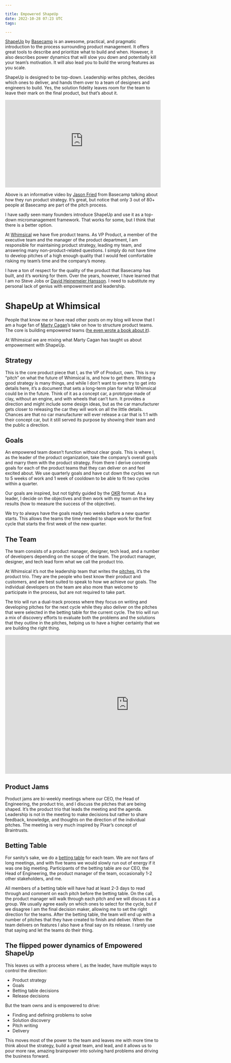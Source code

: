 ```yaml
---

title: Empowered ShapeUp
date: 2022-10-28 07:23 UTC
tags: 

---
```


[ShapeUp](https://basecamp.com/shapeup) by [Basecamp](https://basecamp.com/) is an awesome, practical, and pragmatic introduction to the process surrounding product management. It offers great tools to describe and prioritize what to build and when. However, it also describes power dynamics that will slow you down and potentially kill your team’s motivation. It will also lead you to build the wrong features as you scale.

ShapeUp is designed to be top-down. Leadership writes pitches, decides which ones to deliver, and hands them over to a team of designers and engineers to build. Yes, the solution fidelity leaves room for the team to leave their mark on the final product, but that’s about it.

<style>.embed-container { position: relative; padding-bottom: 56.25%; height: 0; overflow: hidden; max-width: 100%; } .embed-container iframe, .embed-container object, .embed-container embed { position: absolute; top: 0; left: 0; width: 100%; height: 100%; }</style><div class='embed-container'><iframe src='https://www.youtube-nocookie.com/embed/B1yXVRH3flI' frameborder='0' allowfullscreen></iframe></div>

Above is an informative video by [Jason Fried](https://world.hey.com/jason) from Basecamp talking about how they run product strategy. It’s great, but notice that only 3 out of 80+ people at Basecamp are part of the pitch process.

I have sadly seen many founders introduce ShapeUp and use it as a top-down micromanagement framework. That works for some, but I think that there is a better option.

At [Whimsical](https://whimsical.com) we have five product teams. As VP Product, a member of the executive team and the manager of the product department, I am responsible for maintaining product strategy, leading my team, and answering many non-product-related questions. I simply do not have time to develop pitches of a high enough quality that I would feel comfortable risking my team’s time and the company’s money.

I have a ton of respect for the quality of the product that Basecamp has built, and it’s working for them. Over the years, however, I have learned that I am no Steve Jobs or [David Heinemeier Hansson](https://dhh.dk/). I need to substitute my personal lack of genius with empowerment and leadership.

# ShapeUp at Whimsical
People that know me or have read other posts on my blog will know that I am a huge fan of [Marty Cagan](https://www.svpg.com)’s take on how to structure product teams. The core is building empowered teams ([he even wrote a book about it](https://www.svpg.com/books/empowered-ordinary-people-extraordinary-products/)).

At Whimsical we are mixing what Marty Cagan has taught us about empowerment with ShapeUp.

## Strategy
This is the core product piece that I, as the VP of Product, own. This is my “pitch” on what the future of Whimsical is, and how to get there. Writing a good strategy is many things, and while I don’t want to even try to get into details here, it’s a document that sets a long-term plan for what Whimsical could be in the future. Think of it as a concept car, a prototype made of clay, without an engine, and with wheels that can’t turn. It provides a direction and might include some design ideas, but as the car manufacturer gets closer to releasing the car they will work on all the little details. Chances are that no car manufacturer will ever release a car that is 1:1 with their concept car, but it still served its purpose by showing their team and the public a direction.

## Goals
An empowered team doesn’t function without clear goals. This is where I, as the leader of the product organization, take the company’s overall goals and marry them with the product strategy. From there I derive concrete goals for each of the product teams that they can deliver on and feel excited about. We use quarterly goals and have cut down the cycles we run to 5 weeks of work and 1 week of cooldown to be able to fit two cycles within a quarter.

Our goals are inspired, but not tightly guided by the [OKR](https://en.wikipedia.org/wiki/OKR) format. As a leader, I decide on the objectives and then work with my team on the key results (how to measure the success of the objective).

We try to always have the goals ready two weeks before a new quarter starts. This allows the teams the time needed to shape work for the first cycle that starts the first week of the new quarter.

## The Team
The team consists of a product manager, designer, tech lead, and a number of developers depending on the scope of the team. The product manager, designer, and tech lead form what we call the product trio.

At Whimsical it’s not the leadership team that writes the [pitches](https://basecamp.com/shapeup/1.5-chapter-06), it’s the product trio. They are the people who best know their product and customers, and are best suited to speak to how we achieve our goals. The individual developers on the team are also more than welcome to participate in the process, but are not required to take part.

The trio will run a dual-track process where they focus on writing and developing pitches for the next cycle while they also deliver on the pitches that were selected in the betting table for the current cycle. The trio will run a mix of discovery efforts to evaluate both the problems and the solutions that they outline in the pitches, helping us to have a higher certainty that we are building the right thing.

<iframe style="border:none" width="800" height="450" src="https://whimsical.com/embed/8aynsvvpteCgS5j9HwFNRk"></iframe>

## Product Jams
Product jams are bi-weekly meetings where our CEO, the Head of Engineering, the product trio, and I discuss the pitches that are being shaped. It’s the product trio that leads the meeting and the agenda. Leadership is not in the meeting to make decisions but rather to share feedback, knowledge, and thoughts on the direction of the individual pitches. The meeting is very much inspired by Pixar’s concept of Braintrusts.

## Betting Table
For sanity’s sake, we do a [betting table](https://basecamp.com/shapeup/2.2-chapter-08#the-betting-table) for each team. We are not fans of long meetings, and with five teams we would slowly run out of energy if it was one big meeting.
Participants of the betting table are our CEO, the Head of Engineering, the product manager of the team, occasionally 1-2 other stakeholders, and me.

All members of a betting table will have had at least 2-3 days to read through and comment on each pitch before the betting table. On the call, the product manager will walk through each pitch and we will discuss it as a group. We usually agree easily on which ones to select for the cycle, but if we disagree I am the final decision maker, allowing me to set the right direction for the teams.
After the betting table, the team will end up with a number of pitches that they have created to finish and deliver. When the team delivers on features I also have a final say on its release. I rarely use that saying and let the teams do their thing.

## The flipped power dynamics of Empowered ShapeUp
This leaves us with a process where I, as the leader, have multiple ways to control the direction:

- Product strategy
- Goals
- Betting table decisions
- Release decisions

But the team owns and is empowered to drive:

- Finding and defining problems to solve
- Solution discovery
- Pitch writing
- Delivery

This moves most of the power to the team and leaves me with more time to think about the strategy, build a great team, and lead, and it allows us to pour more raw, amazing brainpower into solving hard problems and driving the business forward.